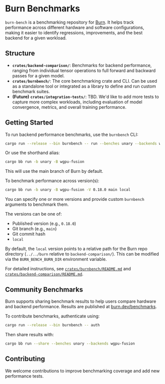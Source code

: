 # Burn Benchmarks

`burn-bench` is a benchmarking repository for [Burn](https://github.com/tracel-ai/burn). It helps
track performance across different hardware and software configurations, making it easier to
identify regressions, improvements, and the best backend for a given workload.

## Structure

- **`crates/backend-comparison/`**: Benchmarks for backend performance, ranging from individual tensor
  operations to full forward and backward passes for a given model.
- **`crates/burnbench/`**: The core benchmarking crate and CLI. Can be used as a standalone tool or
  integrated as a library to define and run custom benchmark suites.
- **(Future)** **`crates/integration-tests/`**: TBD. We'd like to add more tests to capture more complex
  workloads, including evaluation of model convergence, metrics, and overall training performance.

## Getting Started

To run backend performance benchmarks, use the `burnbench` CLI:

```sh
cargo run --release --bin burnbench -- run --benches unary --backends wgpu-fusion
```

Or use the shorthand alias:

```sh
cargo bb run -b unary -B wgpu-fusion
```

This will use the main branch of Burn by default.

To benchmark performance across version(s):

```sh
cargo bb run -b unary -B wgpu-fusion -V 0.18.0 main local
```

You can specify one or more versions and provide custom `burnbench` arguments to benchmark them.

The versions can be one of:

- Published version (e.g., `0.18.0`)
- Git branch (e.g., `main`)
- Git commit hash
- `local`

By default, the `local` version points to a relative path for the Burn repo directory (`../../burn`
relative to `backend-comparison/`). This can be modified via the `BURN_BENCH_BURN_DIR` environment
variable.

For detailed instructions, see [`crates/burnbench/README.md`](./crates/burnbench/README.md) and
[`crates/backend-comparison/README.md`](./crates/backend-comparison/README.md).

## Community Benchmarks

Burn supports sharing benchmark results to help users compare hardware and backend performance.
Results are published at [burn.dev/benchmarks](https://burn.dev/benchmarks/community-benchmarks).

To contribute benchmarks, authenticate using:

```sh
cargo run --release --bin burnbench -- auth
```

Then share results with:

```sh
cargo bb run --share --benches unary --backends wgpu-fusion
```

## Contributing

We welcome contributions to improve benchmarking coverage and add new performance tests.
